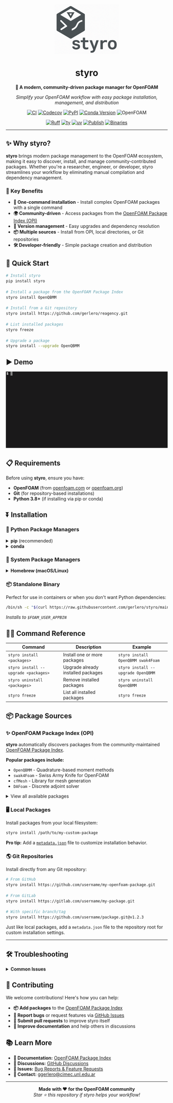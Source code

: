 <div align="center">
  <img src="https://github.com/gerlero/styro/raw/main/logo.png" alt="styro" width="200"/>
  
  # styro
  
  **🌊 A modern, community-driven package manager for OpenFOAM**
  
  *Simplify your OpenFOAM workflow with easy package installation, management, and distribution*
</div>

<div align="center">

[![CI](https://github.com/gerlero/styro/actions/workflows/ci.yml/badge.svg)](https://github.com/gerlero/styro/actions/workflows/ci.yml)
[![Codecov](https://codecov.io/gh/gerlero/styro/branch/main/graph/badge.svg)](https://codecov.io/gh/gerlero/styro)
[![PyPI](https://img.shields.io/pypi/v/styro)](https://pypi.org/project/styro/)
[![Conda Version](https://img.shields.io/conda/vn/conda-forge/styro)](https://anaconda.org/conda-forge/styro)
![OpenFOAM](https://img.shields.io/badge/openfoam-.com%20|%20.org-informational)

[![Ruff](https://img.shields.io/endpoint?url=https://raw.githubusercontent.com/astral-sh/ruff/main/assets/badge/v2.json)](https://github.com/astral-sh/ruff)
[![ty](https://img.shields.io/endpoint?url=https://raw.githubusercontent.com/astral-sh/ty/main/assets/badge/v0.json)](https://github.com/astral-sh/ty)
[![uv](https://img.shields.io/endpoint?url=https://raw.githubusercontent.com/astral-sh/uv/main/assets/badge/v0.json)](https://github.com/astral-sh/uv)
[![Publish](https://github.com/gerlero/styro/actions/workflows/pypi-publish.yml/badge.svg)](https://github.com/gerlero/styro/actions/workflows/pypi-publish.yml)
[![Binaries](https://github.com/gerlero/styro/actions/workflows/binaries.yml/badge.svg)](https://github.com/gerlero/styro/actions/workflows/binaries.yml)

</div>

---

## ✨ Why styro?

**styro** brings modern package management to the OpenFOAM ecosystem, making it easy to discover, install, and manage community-contributed packages. Whether you're a researcher, engineer, or developer, styro streamlines your workflow by eliminating manual compilation and dependency management.

### 🎯 Key Benefits

- **🚀 One-command installation** - Install complex OpenFOAM packages with a single command
- **🌍 Community-driven** - Access packages from the [OpenFOAM Package Index (OPI)](https://github.com/exasim-project/opi)
- **🔄 Version management** - Easy upgrades and dependency resolution
- **📦 Multiple sources** - Install from OPI, local directories, or Git repositories
- **🛠️ Developer-friendly** - Simple package creation and distribution

## 🚀 Quick Start

```bash
# Install styro
pip install styro

# Install a package from the OpenFOAM Package Index
styro install OpenQBMM

# Install from a Git repository
styro install https://github.com/gerlero/reagency.git

# List installed packages
styro freeze

# Upgrade a package
styro install --upgrade OpenQBMM
```

## ▶️ Demo

![Demo](https://github.com/gerlero/styro/raw/main/demo.gif)

## 📋 Requirements

Before using **styro**, ensure you have:

- **OpenFOAM** (from [openfoam.com](https://www.openfoam.com) or [openfoam.org](https://www.openfoam.org))
- **Git** (for repository-based installations)
- **Python 3.8+** (if installing via pip or conda)

## ⏬ Installation

### 🐍 Python Package Managers

<details>
<summary><strong>pip</strong> (recommended)</summary>

```bash
pip install styro
```
*Requires Python 3.8 or later*
</details>

<details>
<summary><strong>conda</strong></summary>

```bash
conda install -c conda-forge styro
```
</details>

### 🍺 System Package Managers

<details>
<summary><strong>Homebrew (macOS/Linux)</strong></summary>

```bash
brew install gerlero/openfoam/styro
```
</details>

### 📦 Standalone Binary

Perfect for use in containers or when you don't want Python dependencies:

```bash
/bin/sh -c "$(curl https://raw.githubusercontent.com/gerlero/styro/main/install.sh)"
```

*Installs to `$FOAM_USER_APPBIN`*


## 🧑‍💻 Command Reference

| Command | Description | Example |
|---------|-------------|---------|
| `styro install <packages>` | Install one or more packages | `styro install OpenQBMM swak4Foam` |
| `styro install --upgrade <packages>` | Upgrade already installed packages | `styro install --upgrade OpenQBMM` |
| `styro uninstall <packages>` | Remove installed packages | `styro uninstall OpenQBMM` |
| `styro freeze` | List all installed packages | `styro freeze` |


## 📦 Package Sources

### ✨ OpenFOAM Package Index (OPI)

**styro** automatically discovers packages from the community-maintained [OpenFOAM Package Index](https://github.com/exasim-project/opi).

**Popular packages include:**
- `OpenQBMM` - Quadrature-based moment methods
- `swak4Foam` - Swiss Army Knife for OpenFOAM
- `cfMesh` - Library for mesh generation
- `DAFoam` - Discrete adjoint solver

<details>
<summary>View all available packages</summary>

Browse the complete catalog at: https://github.com/exasim-project/opi/tree/main/pkg

```bash
# Install any indexed package by name
styro install <package-name>
```
</details>

### 🖥️ Local Packages

Install packages from your local filesystem:

```bash
styro install /path/to/my-custom-package
```

**Pro tip:** Add a [`metadata.json`](https://github.com/exasim-project/opi/blob/main/metadata.json) file to customize installation behavior.

### 🌎 Git Repositories

Install directly from any Git repository:

```bash
# From GitHub
styro install https://github.com/username/my-openfoam-package.git

# From GitLab
styro install https://gitlab.com/username/my-package.git

# With specific branch/tag
styro install https://github.com/username/package.git@v1.2.3
```

Just like local packages, add a `metadata.json` file to the repository root for custom installation settings.

---

## 🛠️ Troubleshooting

<details>
<summary><strong>Common Issues</strong></summary>

**Package not found**
```bash
# Make sure OpenFOAM environment is loaded
source /path/to/openfoam/etc/bashrc

# Check package name spelling
styro freeze  # lists installed packages
```

**Installation fails**
- Ensure you have write permissions to the OpenFOAM installation directory
- Check that Git is installed and accessible
- Verify OpenFOAM environment variables are set correctly

**Python/pip issues**
```bash
# Try installing in user mode
pip install --user styro

# Or use conda instead
conda install -c conda-forge styro
```

</details>

## 🤝 Contributing

We welcome contributions! Here's how you can help:

- **📦 Add packages** to the [OpenFOAM Package Index](https://github.com/exasim-project/opi)
- **🐛 Report bugs** or request features via [GitHub Issues](https://github.com/gerlero/styro/issues)
- **🔧 Submit pull requests** to improve styro itself
- **📝 Improve documentation** and help others in discussions

## 📚 Learn More

- **📖 Documentation:** [OpenFOAM Package Index](https://github.com/exasim-project/opi)
- **💬 Discussions:** [GitHub Discussions](https://github.com/gerlero/styro/discussions)
- **🐛 Issues:** [Bug Reports & Feature Requests](https://github.com/gerlero/styro/issues)
- **📧 Contact:** ggerlero@cimec.unl.edu.ar

---

<div align="center">
  <strong>Made with ❤️ for the OpenFOAM community</strong>
  <br>
  <em>Star ⭐ this repository if styro helps your workflow!</em>
</div>
